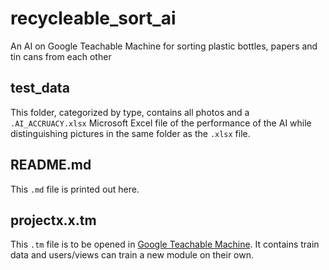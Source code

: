 # recycleable_sort_ai
An AI on Google Teachable Machine for sorting plastic bottles, papers and tin cans from each other

## test_data
This folder, categorized by type, contains all photos and a `.AI_ACCRUACY.xlsx` Microsoft Excel file of the performance of the AI while distinguishing pictures in the same folder as the `.xlsx` file.

## README.md
This `.md` file is printed out here.

## projectx.x.tm
This `.tm` file is to be opened in [Google Teachable Machine](https://teachablemachine.withgoogle.com/ "Link to Google Teachable Machine"). It contains train data and users/views can train a new module on their own.
